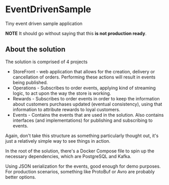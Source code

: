 # EventDrivenSample

Tiny event driven sample application

**NOTE** It should go without saying that this **is not production ready**.

## About the solution

The solution is comprised of 4 projects

- StoreFront - web application that allows for the creation, delivery or cancellation of orders. Performing these actions will result in events being published.
- Operations - Subscribes to order events, applying kind of streaming logic, to act upon the way the store is working.
- Rewards - Subscribes to order events in order to keep the information about customers purchases updated (eventual consistency), using that information to attribute rewards to loyal customers.
- Events - Contains the events that are used in the solution. Also contains interfaces (and implementations) for publishing and subscribing to events.

Again, don't take this structure as something particularly thought out, it's just a relatively simple way to see things in action.

In the root of the solution, there's a Docker Compose file to spin up the necessary dependencies, which are PostgreSQL and Kafka.

Using JSON serialization for the events, good enough for demo purposes. For production scenarios, something like ProtoBuf or Avro are probably better options.
